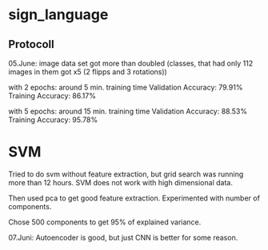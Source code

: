 # sign_language

## Protocoll

05.June:
image data set got more than doubled (classes, that had only 112 images in them got x5 (2 flipps and 3 rotations))

with 2 epochs:
around 5 min. training time
Validation Accuracy: 79.91%
Training Accuracy: 86.17%

with 5 epochs:
around 15 min. training time
Validation Accuracy: 88.53%
Training Accuracy: 95.78%

# SVM

Tried to do svm without feature extraction, but grid search was running more than 12 hours.
SVM does not work with high dimensional data.

Then used pca to get good feature extraction. Experimented with number of components.

Chose 500 components to get 95% of explained variance.

07.Juni:
Autoencoder is good, but just CNN is better for some reason.
